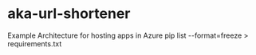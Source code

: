# aka-url-shortener
Example Architecture for hosting apps in Azure
pip list --format=freeze > requirements.txt

